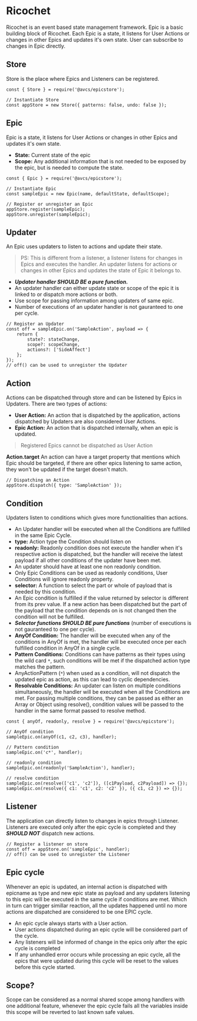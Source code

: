 # Ricochet
Ricochet is an event based state management framework. Epic is a basic building block of Ricochet. Each Epic is a state, it listens for User Actions or changes in other Epics and updates it's own state. User can subscribe to changes in Epic directly.

## Store
Store is the place where Epics and Listeners can be registered.

```
const { Store } = require('@avcs/epicstore');

// Instantiate Store
const appStore = new Store({ patterns: false, undo: false });
```

## Epic
Epic is a state, it listens for User Actions or changes in other Epics and updates it's own state.
* **State:** Current state of the epic
* **Scope:** Any additional information that is not needed to be exposed by the epic, but is needed to compute the state.

```
const { Epic } = require('@avcs/epicstore');

// Instantiate Epic
const sampleEpic = new Epic(name, defaultState, defaultScope);

// Register or unregister an Epic
appStore.register(sampleEpic);
appStore.unregister(sampleEpic);
```

## Updater
An Epic uses updaters to listen to actions and update their state.

> PS: This is different from a listener, a listener listens for changes in Epics and executes the handler. An updater listens for actions or changes in other Epics and updates the state of Epic it belongs to.

* ***Updater handler SHOULD BE a pure function.***
* An updater handler can either update state or scope of the epic it is linked to or dispatch more actions or both.
* Use scope for passing information among updaters of same epic.
* Number of executions of an updater handler is not gauranteed to one per cycle.

```
// Register an Updater
const off = sampleEpic.on('SampleAction', payload => {
    return {
        state?: stateChange,
        scope?: scopeChange,
        actions?: ['SideAffect']
    };
});
// off() can be used to unregister the Updater
```

## Action
Actions can be dispatched through store and can be listened by Epics in Updaters. There are two types of actions:

* **User Action:**
  An action that is dispatched by the application, actions dispatched by Updaters are also considered User Actions.
* **Epic Action:**
  An action that is dispatched internally, when an epic is updated.
> Registered Epics cannot be dispatched as User Action

**Action.target**
An action can have a target property that mentions which Epic should be targeted, if there are other epics listening to same action, they won't be updated if the target doesn't match.

```
// Dispatching an Action
appStore.dispatch({ type: 'SampleAction' });
```

## Condition
Updaters listen to conditions which gives more functionalities than actions.

* An Updater handler will be executed when all the Conditions are fulfilled in the same Epic Cycle.
* **type:** Action type the Condition should listen on
* **readonly:** Readonly condition does not execute the handler when it's respective action is dispatched, but the handler will receive the latest payload if all other conditions of the updater have been met.
* An updater should have at least one non readonly condition.
* Only Epic Conditions can be used as readonly conditions, User Conditions will ignore readonly property.
* **selector:** A function to select the part or whole of payload that is needed by this condition.
* An Epic condition is fulfilled if the value returned by selector is different from its prev value. If a new action has been dispatched but the part of the payload that the condition depends on is not changed then the condition will not be fulfilled.
* ***Selector functions SHOULD BE pure functions*** (number of executions is not gauranteed to one per cycle).
* **AnyOf Condition:** The handler will be executed when any of the conditions in AnyOf is met, the handler will be executed once per each fulfilled condition in AnyOf in a single cycle.
* **Pattern Conditions:** Conditions can have patterns as their types using the wild card `*`, such conditions will be met if the dispatched action type matches the pattern.
* AnyActionPattern (`*`) when used as a condition, will not dispatch the updated epic as action, as this can lead to cyclic dependencies.
* **Resolvable Conditions:** An updater can listen on multiple conditions simultaneously, the handler will be executed when all the Conditions are met. For passing multiple conditions, they can be passed as either an Array or Object using resolve(), condition values will be passed to the handler in the same format passed to resolve method.

```
const { anyOf, readonly, resolve } = require('@avcs/epicstore');

// AnyOf condition
sampleEpic.on(anyOf(c1, c2, c3), handler);

// Pattern condition
sampleEpic.on('c*', handler);

// readonly condition
sampleEpic.on(readonly('SampleAction'), handler);

// resolve condition
sampleEpic.on(resolve(['c1', 'c2']), ([c1Payload, c2Payload]) => {});
sampleEpic.on(resolve({ c1: 'c1', c2: 'c2' }), ({ c1, c2 }) => {});
```

## Listener
The application can directly listen to changes in epics through Listener. Listeners are executed only after the epic cycle is completed and they ***SHOULD NOT*** dispatch new actions.

```
// Register a listener on store
const off = appStore.on('sampleEpic', handler);
// off() can be used to unregister the Listener
```

## Epic cycle
Whenever an epic is updated, an internal action is dispatched with epicname as type and new epic state as payload and any updaters listening to this epic will be executed in the same cycle if conditions are met.
Which in turn can trigger simillar reaction, all the updates happened until no more actions are dispatched are considered to be one EPIC cycle.

* An epic cycle always starts with a User action.
* User actions dispatched during an epic cycle will be considered part of the cycle.
* Any listeners will be informed of change in the epics only after the epic cycle is completed
* If any unhandled error occurs while processing an epic cycle, all the epics that were updated during this cycle will be reset to the values before this cycle started.

## Scope?
Scope can be considered as a normal shared scope among handlers with one additional feature, whenever the epic cycle fails all the variables inside this scope will be reverted to last known safe values.
